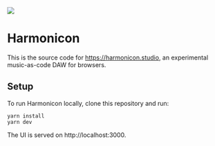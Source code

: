 <img src="./public/screenshot.png" />

# Harmonicon

This is the source code for https://harmonicon.studio, an experimental music-as-code DAW for browsers.

## Setup

To run Harmonicon locally, clone this repository and run:

```
yarn install
yarn dev
```

The UI is served on http://localhost:3000.
